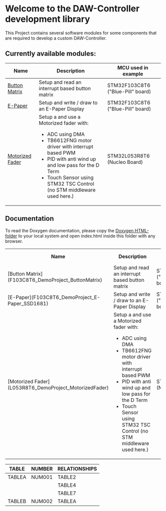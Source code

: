 # Welcome to the DAW-Controller development library

This Project contains several software modules for some components that are required to
develop a custom DAW-Controller.

## Currently available modules:

| Name													| Description										| MCU used in example				|
| ----------------------------------------------------- | ------------------------------------------------- | --------------------------------- |
| [Button Matrix](F103C8T6_DemoProject_ButtonMatrix)	| Setup and read an interrupt based button matrix 	| STM32F103C8T6 ("Blue-Pill" board)	|
| [E-Paper](F103C8T6_DemoProject_E-Paper_SSD1681)		| Setup and write / draw to an E-Paper Display		| STM32F103C8T6 ("Blue-Pill" board) |
| [Motorized Fader](L053R8T6_DemoProject_MotorizedFader)| Setup a and use a Motorized fader with: <ul><li>ADC using DMA</li><li>TB6612FNG motor driver with interrupt based PWM</li><li>PID with anti wind up and low pass for the D Term</li><li>Touch Sensor using STM32 TSC Control (no STM middleware used here.)</li></ul> 			| STM32L053R8T6 (Nucleo Board)		|

## Documentation
To read the Doxygen documentation, please copy the [Doxygen HTML-folder](Doxygen/HTML/html) to your local system 
and open index.html inside this folder with any browser.

 <table>
  <tr>
    <th>Name</th>
    <th>Description</th>
    <th>MCU used in example	</th>
  </tr>
  <tr>
    <td>[Button Matrix](F103C8T6_DemoProject_ButtonMatrix)</td>
    <td>Setup and read an interrupt based button matrix</td>
    <td>STM32F103C8T6 ("Blue-Pill" board)</td>
  </tr>
  <tr>
    <td>[E-Paper](F103C8T6_DemoProject_E-Paper_SSD1681)</td>
    <td>Setup and write / draw to an E-Paper Display</td>
    <td>STM32F103C8T6 ("Blue-Pill" board)</td>
  </tr>
  <tr>
    <td>[Motorized Fader](L053R8T6_DemoProject_MotorizedFader)</td>
    <td>Setup a and use a Motorized fader with: 
		<ul>
			<li>ADC using DMA</li>
			<li>TB6612FNG motor driver with interrupt based PWM</li>
			<li>PID with anti wind up and low pass for the D Term</li>
			<li>Touch Sensor using STM32 TSC Control (no STM middleware used here.)</li>
		</ul>
	</td>
    <td>STM32L053R8T6 (Nucleo Board)</td>
  </tr>
</table> 

| TABLE  | NUMBER | RELATIONSHIPS |
| ------ | ------ | ------------- |
| TABLEA | NUM001 | TABLE2        | 
|        |        | TABLE4        |
|        |        | TABLE7        |
| TABLEB | NUM002 | TABLEA        |